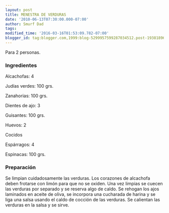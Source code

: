 ```yaml
---
layout: post
title: MENESTRA DE VERDURAS
date: '2010-06-13T07:30:00.000-07:00'
author: Smurf Dad
tags: 
modified_time: '2016-03-16T01:53:09.782-07:00'
blogger_id: tag:blogger.com,1999:blog-5299957599287034512.post-1938189641290344154
---
```


Para 2 personas.

<h3>Ingredientes</h3>

Alcachofas: 4

Judías verdes: 100 grs.

Zanahorias: 100 grs.

Dientes de ajo: 3

Guisantes: 100 grs.

Huevos: 2

Cocidos

Espárragos: 4

Espinacas: 100 grs.

<h3>Preparación</h3>

Se limpian cuidadosamente las verduras. Los corazones de alcachofa deben frotarse con limón para que no se oxiden. Una vez limpias se cuecen las verduras por separado y se reserva algo de caldo. Se rehogan los ajos laminados en aceite de oliva, se incorpora una cucharada de harina y se liga una salsa usando el caldo de cocción de las verduras. Se calientan las verduras en la salsa y se sirve.

